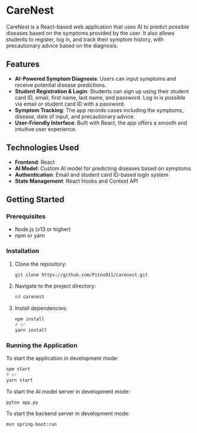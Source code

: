 # CareNest

CareNest is a React-based web application that uses AI to predict possible diseases based on the symptoms provided by the user. It also allows students to register, log in, and track their symptom history, with precautionary advice based on the diagnosis.

## Features

- **AI-Powered Symptom Diagnosis**: Users can input symptoms and receive potential disease predictions.
- **Student Registration & Login**: Students can sign up using their student card ID, email, first name, last name, and password. Log in is possible via email or student card ID with a password.
- **Symptom Tracking**: The app records cases including the symptoms, disease, date of input, and precautionary advice.
- **User-Friendly Interface**: Built with React, the app offers a smooth and intuitive user experience.

## Technologies Used

- **Frontend**: React
- **AI Model**: Custom AI model for predicting diseases based on symptoms
- **Authentication**: Email and student card ID-based login system
- **State Management**: React Hooks and Context API

## Getting Started

### Prerequisites

- Node.js (v13 or higher)
- npm or yarn

### Installation

1. Clone the repository:
   ```bash
   git clone https://github.com/Pitou911/carenest.git
   ```
2. Navigate to the project directory:
   ```bash
   cd carenest
   ```
3. Install dependencies:
   ```bash
   npm install
   # or
   yarn install
   ```

### Running the Application

To start the application in development mode:

```bash
npm start
# or
yarn start
```

To start the AI model server in development mode:
```
pyton app.py
```

To start the backend server in development mode:
```
mvn spring-boot:run
```

